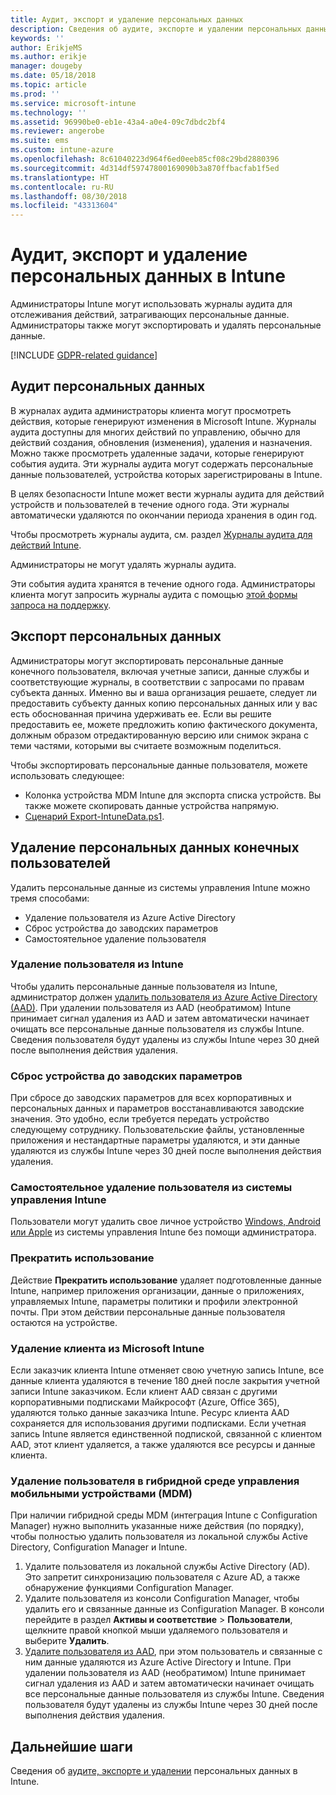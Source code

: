 ```yaml
---
title: Аудит, экспорт и удаление персональных данных
description: Сведения об аудите, экспорте и удалении персональных данных.
keywords: ''
author: ErikjeMS
ms.author: erikje
manager: dougeby
ms.date: 05/18/2018
ms.topic: article
ms.prod: ''
ms.service: microsoft-intune
ms.technology: ''
ms.assetid: 96990be0-eb1e-43a4-a0e4-09c7dbdc2bf4
ms.reviewer: angerobe
ms.suite: ems
ms.custom: intune-azure
ms.openlocfilehash: 8c61040223d964f6ed0eeb85cf08c29bd2880396
ms.sourcegitcommit: 4d314df59747800169090b3a870ffbacfab1f5ed
ms.translationtype: HT
ms.contentlocale: ru-RU
ms.lasthandoff: 08/30/2018
ms.locfileid: "43313604"
---
```

# <a name="audit-export-or-delete-personal-data-in-intune"></a>Аудит, экспорт и удаление персональных данных в Intune

Администраторы Intune могут использовать журналы аудита для отслеживания действий, затрагивающих персональные данные. Администраторы также могут экспортировать и удалять персональные данные.

[!INCLUDE [GDPR-related guidance](./includes/gdpr-intro-sentence.md)]

## <a name="audit-personal-data"></a>Аудит персональных данных

В журналах аудита администраторы клиента могут просмотреть действия, которые генерируют изменения в Microsoft Intune. Журналы аудита доступны для многих действий по управлению, обычно для действий создания, обновления (изменения), удаления и назначения. Можно также просмотреть удаленные задачи, которые генерируют события аудита. Эти журналы аудита могут содержать персональные данные пользователей, устройства которых зарегистрированы в Intune.  

В целях безопасности Intune может вести журналы аудита для действий устройств и пользователей в течение одного года. Эти журналы автоматически удаляются по окончании периода хранения в один год.

Чтобы просмотреть журналы аудита, см. раздел [Журналы аудита для действий Intune](monitor-audit-logs.md). 

Администраторы не могут удалять журналы аудита.

Эти события аудита хранятся в течение одного года. Администраторы клиента могут запросить журналы аудита с помощью [этой формы запроса на поддержку](https://privacy.microsoft.com/en-US/privacy-questions?).

## <a name="export-personal-data"></a>Экспорт персональных данных

Администраторы могут экспортировать персональные данные конечного пользователя, включая учетные записи, данные службы и соответствующие журналы, в соответствии с запросами по правам субъекта данных. Именно вы и ваша организация решаете, следует ли предоставить субъекту данных копию персональных данных или у вас есть обоснованная причина удерживать ее. Если вы решите предоставить ее, можете предложить копию фактического документа, должным образом отредактированную версию или снимок экрана с теми частями, которыми вы считаете возможным поделиться.

Чтобы экспортировать персональные данные пользователя, можете использовать следующее: 
- Колонка устройства MDM Intune для экспорта списка устройств. Вы также можете скопировать данные устройства напрямую.
- [Сценарий Export-IntuneData.ps1](https://aka.ms/intunedataexport).

## <a name="delete-end-user-personal-data"></a>Удаление персональных данных конечных пользователей

Удалить персональные данные из системы управления Intune можно тремя способами:
- Удаление пользователя из Azure Active Directory
- Сброс устройства до заводских параметров
- Самостоятельное удаление пользователя

### <a name="delete-a-user-from-intune"></a>Удаление пользователя из Intune

Чтобы удалить персональные данные пользователя из Intune, администратор должен [удалить пользователя из Azure Active Directory (AAD)](https://docs.microsoft.com/en-us/azure/active-directory/add-users-azure-active-directory.md#delete-users-from-azure-ad). При удалении пользователя из AAD (необратимом) Intune принимает сигнал удаления из AAD и затем автоматически начинает очищать все персональные данные пользователя из службы Intune. Сведения пользователя будут удалены из службы Intune через 30 дней после выполнения действия удаления.

### <a name="reset-device-to-factory-settings"></a>Сброс устройства до заводских параметров
При сбросе до заводских параметров для всех корпоративных и персональных данных и параметров восстанавливаются заводские значения. Это удобно, если требуется передать устройство следующему сотруднику. Пользовательские файлы, установленные приложения и нестандартные параметры удаляются, и эти данные удаляются из службы Intune через 30 дней после выполнения действия удаления.

### <a name="user-self-removal-from-intune-management"></a>Самостоятельное удаление пользователя из системы управления Intune
Пользователи могут удалить свое личное устройство [Windows, Android или Apple](https://docs.microsoft.com/en-us/intune-user-help/unenroll-your-device-from-intune-android.md) из системы управления Intune без помощи администратора.   

### <a name="retire"></a>Прекратить использование
Действие **Прекратить использование** удаляет подготовленные данные Intune, например приложения организации, данные о приложениях, управляемых Intune, параметры политики и профили электронной почты. При этом действии персональные данные пользователя остаются на устройстве.

### <a name="delete-a-tenant-from-microsoft-intune"></a>Удаление клиента из Microsoft Intune

Если заказчик клиента Intune отменяет свою учетную запись Intune, все данные клиента удаляются в течение 180 дней после закрытия учетной записи Intune заказчиком. Если клиент AAD связан с другими корпоративными подписками Майкрософт (Azure, Office 365), удаляются только данные заказчика Intune. Ресурс клиента AAD сохраняется для использования другими подписками. Если учетная запись Intune является единственной подпиской, связанной с клиентом AAD, этот клиент удаляется, а также удаляются все ресурсы и данные клиента.

### <a name="delete-a-user-in-a-hybrid-mobile-device-management-mdm-environment"></a>Удаление пользователя в гибридной среде управления мобильными устройствами (MDM)
При наличии гибридной среды MDM (интеграция Intune с Configuration Manager) нужно выполнить указанные ниже действия (по порядку), чтобы полностью удалить пользователя из локальной службы Active Directory, Configuration Manager и Intune.

1. Удалите пользователя из локальной службы Active Directory (AD). Это запретит синхронизацию пользователя с Azure AD, а также обнаружение функциями Configuration Manager. 
2. Удалите пользователя из консоли Configuration Manager, чтобы удалить его и связанные данные из Configuration Manager. В консоли перейдите в раздел **Активы и соответствие** > **Пользователи**, щелкните правой кнопкой мыши удаляемого пользователя и выберите **Удалить**.
3. [Удалите пользователя из AAD](https://docs.microsoft.com/azure/active-directory/add-users-azure-active-directory.md#delete-users-from-azure-ad), при этом пользователь и связанные с ним данные удаляются из Azure Active Directory и Intune. При удалении пользователя из AAD (необратимом) Intune принимает сигнал удаления из AAD и затем автоматически начинает очищать все персональные данные пользователя из службы Intune. Сведения пользователя будут удалены из службы Intune через 30 дней после выполнения действия удаления.

## <a name="next-steps"></a>Дальнейшие шаги

Сведения об [аудите, экспорте и удалении](privacy-data-audit-export-delete.md) персональных данных в Intune.